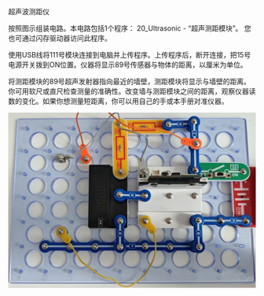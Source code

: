 超声波测距仪

按照图示组装电路。本电路包括1个程序：
20_Ultrasonic - “超声测距模块”。
您也可通过闪存驱动器访问此程序。

使用USB线将111号模块连接到电脑并上传程序。上传程序后，断开连接，把15号电源开关拨到ON位置。仪器将显示89号传感器与物体的距离，以厘米为单位。

将测距模块的89号超声发射器指向最近的墙壁，测距模块将显示与墙壁的距离。你可用软尺或直尺检查测量的准确性。改变墙与测距模块之间的距离，观察仪器读数的变化。如果你想测量短距离，你可以用自己的手或本手册对准仪器。

![](104p1.jpg)